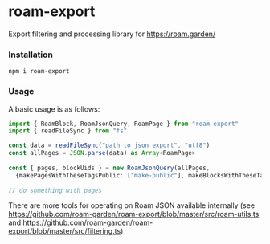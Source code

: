 # roam-export

Export filtering and processing library for https://roam.garden/

### Installation

```
npm i roam-export
```

### Usage

A basic usage is as follows:

```typescript
import { RoamBlock, RoamJsonQuery, RoamPage } from "roam-export"
import { readFileSync } from "fs"

const data = readFileSync("path to json export", "utf8")
const allPages = JSON.parse(data) as Array<RoamPage>
  
const { pages, blockUids } = new RoamJsonQuery(allPages, 
  {makePagesWithTheseTagsPublic: ["make-public"], makeBlocksWithTheseTagsPrivate: []}).getPagesToRender()
  
// do something with pages
```

There are more tools for operating on Roam JSON available internally (see https://github.com/roam-garden/roam-export/blob/master/src/roam-utils.ts and https://github.com/roam-garden/roam-export/blob/master/src/filtering.ts)
